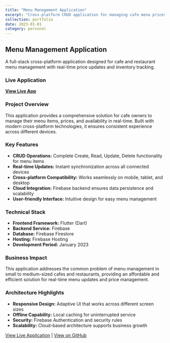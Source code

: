 ```yaml
---
title: "Menu Management Application"
excerpt: "Cross-platform CRUD application for managing cafe menu prices, deployed via Firebase Hosting"
collection: portfolio
date: 2023-01-01
category: personal
---
```


## Menu Management Application

A full-stack cross-platform application designed for cafe and restaurant menu management with real-time price updates and inventory tracking.

### Live Application
**[View Live App](https://product-list-cv.web.app/#/)**

### Project Overview
This application provides a comprehensive solution for cafe owners to manage their menu items, prices, and availability in real-time. Built with modern cross-platform technologies, it ensures consistent experience across different devices.

### Key Features
* **CRUD Operations:** Complete Create, Read, Update, Delete functionality for menu items
* **Real-time Updates:** Instant synchronization across all connected devices
* **Cross-platform Compatibility:** Works seamlessly on mobile, tablet, and desktop
* **Cloud Integration:** Firebase backend ensures data persistence and scalability
* **User-friendly Interface:** Intuitive design for easy menu management

### Technical Stack
* **Frontend Framework:** Flutter (Dart)
* **Backend Service:** Firebase
* **Database:** Firebase Firestore
* **Hosting:** Firebase Hosting
* **Development Period:** January 2023

### Business Impact
This application addresses the common problem of menu management in small to medium-sized cafes and restaurants, providing an affordable and efficient solution for real-time menu updates and price management.

### Architecture Highlights
* **Responsive Design:** Adaptive UI that works across different screen sizes
* **Offline Capability:** Local caching for uninterrupted service
* **Security:** Firebase Authentication and security rules
* **Scalability:** Cloud-based architecture supports business growth

[View Live Application](https://product-list-cv.web.app/#/) | [View on GitHub](https://github.com/KhrTim)
